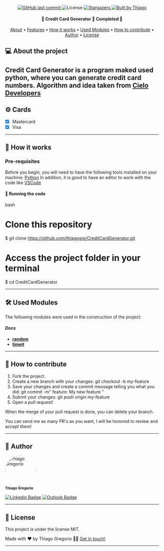 <p align="center">
  <a href="https://github.com/thiagogre/CreditCardGenerator/commits/master">
    <img alt="GitHub last commit" src="https://img.shields.io/github/last-commit/thiagogre/CreditCardGenerator">
  </a>
    
   <img alt="License" src="https://img.shields.io/badge/license-MIT-brightgreen">

   <a href="https://github.com/thiagogre/CreditCardGenerator/stargazers">
    <img alt="Stargazers" src="https://img.shields.io/github/stars/thiagogre/CreditCardGenerator?style=social">
  </a>

  <a href="https://www.linkedin.com/in/thiago-gregório-4b1a331a3/">
    <img alt="Built by Thiago" src="https://img.shields.io/badge/built%20by-Thiago%20Gregorio-%237519C1">
  </a>
</p>

<h4 align="center"> 
	🚧 Credit Card Generator 🚧 Completed 🚀
</h4>

<p align="center">
 <a href="#-about-the-project">About</a> •
 <a href="#%EF%B8%8F-features">Features</a> •
 <a href="#-how-it-works">How it works</a> • 
 <a href="#-tech-stack">Used Modules</a> • 
 <a href="#-how-to-contribute">How to contribute</a> • 
 <a href="#-author">Author</a> • 
 <a href="#user-content--license">License</a>
</p>


## 💻 About the project

Credit Card Generator is a program maked used python, where you can generate credit card numbers. Algorithm and idea taken from [Cielo Developers](https://developercielo.github.io/tutorial/artigos#n%C3%BAmeros-de-cart%C3%B5es)
---

## ⚙️ Cards

- [x] Mastercard
- [x] Visa

---

## 🚀 How it works

### Pre-requisites

Before you begin, you will need to have the following tools installed on your machine:
[Python](https://www.python.org/downloads/)
In addition, it is good to have an editor to work with the code like [VSCode](https://code.visualstudio.com/)


#### 🧭 Running the code

bash

# Clone this repository
$ git clone https://github.com/thiagogre/CreditCardGenerator.git

# Access the project folder in your terminal
$ cd CreditCardGenerator

---

## 🛠 Used Modules

The following modules were used in the construction of the project:

#### *Docs*
-   **[random](https://docs.python.org/3/library/random.html)**
-   **[timeit](https://docs.python.org/3/library/timeit.html)**

---

## 💪 How to contribute

1. Fork the project.
2. Create a new branch with your changes: git checkout -b my-feature
3. Save your changes and create a commit message telling you what you did: git commit -m" feature: My new feature "
4. Submit your changes: git push origin my-feature
5. Open a pull request!

When the merge of your pull request is done, you can delete your branch.

You can send me as many PR's as you want, I will be honored to review and accept them!

---

## 🦸 Author


 <img style="border-radius: 50%;" src="https://avatars0.githubusercontent.com/u/66977846?s=400&u=bf215d9d41feee6c46c7edb210c8e2b26e9659a0&v=4" width="100px;" alt="Thiago Gregorio"/>
 <br />
 <sub><b>Thiago Gregorio</b></sub>
 <br />

[![Linkedin Badge](https://img.shields.io/badge/-Thiago-blue?style=flat-square&logo=Linkedin&logoColor=white&link=https://www.linkedin.com/in/thiago-gregório-4b1a331a3/)](https://www.linkedin.com/in/thiago-gregório-4b1a331a3/) 
[![Outlook Badge](https://img.shields.io/badge/-thiagoluiz_16@hotmail.com-c14438?style=flat-square&logo=Outlook&logoColor=white&link=mailto:thiagoluiz_16@hotmail.com)](mailto:thiagoluiz_16@hotmail.com)

---

## 📝 License

This project is under the license MIT.

Made with ❤️ by Thiago Gregorio 👋🏽 [Get in touch!](https://www.linkedin.com/in/thiago-gregório-4b1a331a3)

---
